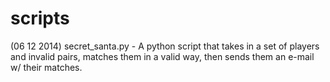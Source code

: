 scripts
=======

(06 12 2014) secret_santa.py - A python script that takes in a set of players and invalid pairs, matches them in a valid way, then sends them an e-mail w/ their matches.
